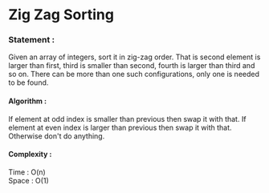 Zig Zag Sorting
===============

<h3>
Statement :
</h3>
Given an array of integers, sort it in zig-zag order. That is second element is larger than first,
third is smaller than second, fourth is larger than third and so on. There can be more than one such configurations, only one is needed to be found.

<h4>
Algorithm :
</h4>
If element at odd index is smaller than previous then swap it with that.
If element at even index is larger than previous then swap it with that.
Otherwise don't do anything.

<h4>
Complexity :
</h4>
Time : O(n)<br>
Space : O(1)